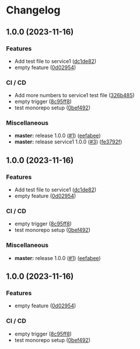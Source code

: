 # Changelog

## 1.0.0 (2023-11-16)


### Features

* Add test file to service1 ([dc1de82](https://github.com/aeternity/aepp-test/commit/dc1de825baa497acb91c6689a4238798d7078a37))
* empty feature ([0d02954](https://github.com/aeternity/aepp-test/commit/0d02954ed8003669f20dbb894e395c64920c04c7))


### CI / CD

* Add more numbers to service1 test file ([326b485](https://github.com/aeternity/aepp-test/commit/326b485a898dbdc0897953df5798b59709610c98))
* empty trigger ([8c95ff8](https://github.com/aeternity/aepp-test/commit/8c95ff840c0080239c165bf4a1734c4856b5abc6))
* test monorepo setup ([0bef492](https://github.com/aeternity/aepp-test/commit/0bef492988901951724cfaa08820e69df00ac588))


### Miscellaneous

* **master:** release 1.0.0 ([#1](https://github.com/aeternity/aepp-test/issues/1)) ([eefabee](https://github.com/aeternity/aepp-test/commit/eefabee7cc26a2ce977a83ef9847e789c4e5ddeb))
* **master:** release service1 1.0.0 ([#3](https://github.com/aeternity/aepp-test/issues/3)) ([fe3792f](https://github.com/aeternity/aepp-test/commit/fe3792f6f7c911f94cdcdaaab648e2915f9e11da))

## 1.0.0 (2023-11-16)


### Features

* Add test file to service1 ([dc1de82](https://github.com/aeternity/aepp-test/commit/dc1de825baa497acb91c6689a4238798d7078a37))
* empty feature ([0d02954](https://github.com/aeternity/aepp-test/commit/0d02954ed8003669f20dbb894e395c64920c04c7))


### CI / CD

* empty trigger ([8c95ff8](https://github.com/aeternity/aepp-test/commit/8c95ff840c0080239c165bf4a1734c4856b5abc6))
* test monorepo setup ([0bef492](https://github.com/aeternity/aepp-test/commit/0bef492988901951724cfaa08820e69df00ac588))


### Miscellaneous

* **master:** release 1.0.0 ([#1](https://github.com/aeternity/aepp-test/issues/1)) ([eefabee](https://github.com/aeternity/aepp-test/commit/eefabee7cc26a2ce977a83ef9847e789c4e5ddeb))

## 1.0.0 (2023-11-16)


### Features

* empty feature ([0d02954](https://github.com/aeternity/aepp-test/commit/0d02954ed8003669f20dbb894e395c64920c04c7))


### CI / CD

* empty trigger ([8c95ff8](https://github.com/aeternity/aepp-test/commit/8c95ff840c0080239c165bf4a1734c4856b5abc6))
* test monorepo setup ([0bef492](https://github.com/aeternity/aepp-test/commit/0bef492988901951724cfaa08820e69df00ac588))
